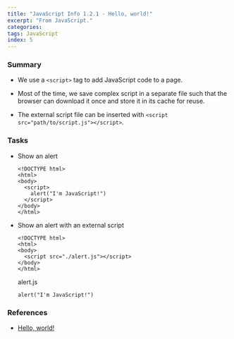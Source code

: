 ```yaml
---
title: "JavaScript Info 1.2.1 - Hello, world!"
excerpt: "From JavaScript."
categories:
tags: JavaScript
index: 5
---
```


### Summary

- We use a `<script>` tag to add JavaScript code to a page.

- Most of the time, we save complex script in a separate file such that the browser can download it once and store it in its cache for reuse.

- The external script file can be inserted with `<script src="path/to/script.js"></script>`.

### Tasks

- Show an alert

  ```
  <!DOCTYPE html>
  <html>
  <body>
    <script>
      alert("I'm JavaScript!")
    </script>
  </body>
  </html>
  ```

- Show an alert with an external script

  ```
  <!DOCTYPE html>
  <html>
  <body>
    <script src="./alert.js"></script>
  </body>
  </html>
  ```

  <div class="codeblock-label">alert.js</div>

  ```
  alert("I'm JavaScript!")
  ```

### References

- [Hello, world!](https://javascript.info/hello-world)

